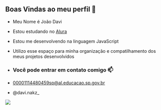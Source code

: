 ## Boas Vindas ao meu perfil 💙

- Meu Nome é João Davi

- Estou estudando no [Alura](https://www.alura.com.br)
- Estou me desenvolvendo na linguagem JavaScript
- Utilizo esse espaço para minha organização e compatilhamento dos meus projetos desenvolvidos

- ### Você pode entrar em contato comigo 📫

- 00001114480459sp@al.educacao.sp.gov.br
-  @davi.nakz_


![](https://media.tenor.com/67iB7B7g59YAAAAM/siu-ronaldo-siu.gif)
